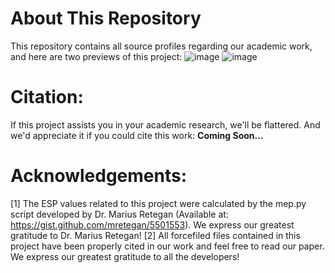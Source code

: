 # About This Repository
This repository contains all source profiles regarding our academic work, and here are two previews of this project:
![image](./figures/1.png) ![image](./figures/2.png)

# Citation:
If this project assists you in your academic research, we'll be flattered. And we'd appreciate it if you could cite this work:
**Coming Soon...**

# Acknowledgements:
[1] The ESP values related to this project were calculated by the mep.py script developed by Dr. Marius Retegan (Available at: https://gist.github.com/mretegan/5501553). We express our greatest gratitude to Dr. Marius Retegan!
[2] All forcefiled files contained in this project have been properly cited in our work and feel free to read our paper. We express our greatest gratitude to all the developers!
